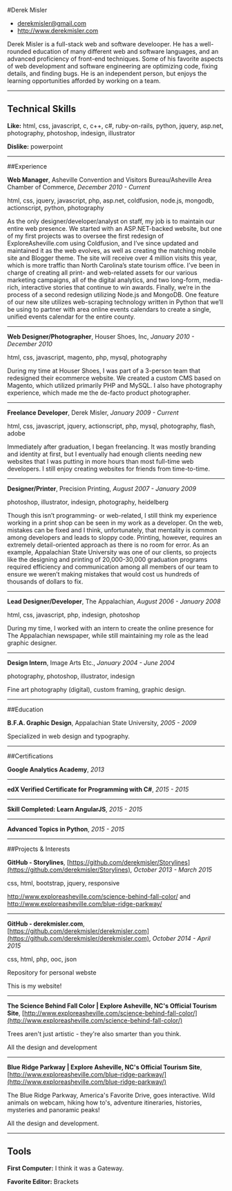 #Derek Misler
- derekmisler@gmail.com
- http://www.derekmisler.com


Derek Misler is a full-stack web and software develooper. He has a well-rounded education of many different web and software languages, and an advanced proficiency of front-end techniques. Some of his favorite aspects of web development and software engineering are optimizing code, fixing details, and finding bugs. He is an independent person, but enjoys the learning opportunities afforded by working on a team.

---
## Technical Skills
**Like:** html, css, javascript, c, c++, c#, ruby-on-rails, python, jquery, asp.net, photography, photoshop, indesign, illustrator

**Dislike:** powerpoint

---
##Experience

**Web Manager**, Asheville Convention and Visitors Bureau/Asheville Area Chamber of Commerce, *December 2010 - Current*

html, css, jquery, javascript, php, asp.net, coldfusion, node.js, mongodb, actionscript, python, photography

As the only designer/developer/analyst on staff, my job is to maintain our entire web presence. We started with an ASP.NET-backed website, but one of my first projects was to oversee the first redesign of ExploreAsheville.com using Coldfusion, and I’ve since updated and maintained it as the web evolves, as well as creating the matching mobile site and Blogger theme. The site will receive over 4 million visits this year, which is more traffic than North Carolina’s state tourism office. I’ve been in charge of creating all print- and web-related assets for our various marketing campaigns, all of the digital analytics, and two long-form, media-rich, interactive stories that continue to win awards. Finally, we’re in the process of a second redesign utilizing Node.js and MongoDB. One feature of our new site utilizes web-scraping technology written in Python that we’ll be using to partner with area online events calendars to create a single, unified events calendar for the entire county.

---

**Web Designer/Photographer**, Houser Shoes, Inc, *January 2010 - December 2010*

html, css, javascript, magento, php, mysql, photography

During my time at Houser Shoes, I was part of a 3-person team that redesigned their ecommerce website. We created a custom CMS based on Magento, which utilized primarily PHP and MySQL. I also have photography experience, which made me the de-facto product photographer.

---

**Freelance Developer**, Derek Misler, *January 2009 - Current*

html, css, javascript, jquery, actionscript, php, mysql, photography, flash, adobe

Immediately after graduation, I began freelancing. It was mostly branding and identity at first, but I eventually had enough clients needing new websites that I was putting in more hours than most full-time web developers. I still enjoy creating websites for friends from time-to-time.

---

**Designer/Printer**, Precision Printing, *August 2007 - January 2009*

photoshop, illustrator, indesign, photography, heidelberg

Though this isn’t programming- or web-related, I still think my experience working in a print shop can be seen in my work as a developer. On the web, mistakes can be fixed and I think, unfortunately, that mentality is common among developers and leads to sloppy code. Printing, however, requires an extremely detail-oriented approach as there is no room for error. As an example, Appalachian State University was one of our clients, so projects like the designing and printing of 20,000-30,000 graduation programs required efficiency and communication among all members of our team to ensure we weren’t making mistakes that would cost us hundreds of thousands of dollars to fix.

---

**Lead Designer/Developer**, The Appalachian, *August 2006 - January 2008*

html, css, javascript, php, indesign, photoshop

During my time, I worked with an intern to create the online presence for The Appalachian newspaper, while still maintaining my role as the lead graphic designer.

---

**Design Intern**, Image Arts Etc., *January 2004 - June 2004*

photography, photoshop, illustrator, indesign

Fine art photography (digital), custom framing, graphic design.

---

##Education

**B.F.A. Graphic Design**, Appalachian State University, *2005 - 2009*


Specialized in web design and typography.

---

##Certifications

**Google Analytics Academy**, *2013*




---

**edX Verified Certificate for Programming with C#**, *2015 - 2015*




---

**Skill Completed: Learn AngularJS**, *2015 - 2015*




---

**Advanced Topics in Python**, *2015 - 2015*




---

##Projects &amp; Interests

**GitHub - Storylines**, [https://github.com/derekmisler/Storylines](https://github.com/derekmisler/Storylines), *October 2013 - March 2015*

css, html, bootstrap, jquery, responsive

http://www.exploreasheville.com/science-behind-fall-color/ and
http://www.exploreasheville.com/blue-ridge-parkway/
  


---

**GitHub - derekmisler.com**, [https://github.com/derekmisler/derekmisler.com](https://github.com/derekmisler/derekmisler.com), *October 2014 - April 2015*

css, html, php, ooc, json

Repository for personal webste
  
This is my website!

---

**The Science Behind Fall Color | Explore Asheville, NC's Official Tourism Site**, [http://www.exploreasheville.com/science-behind-fall-color/](http://www.exploreasheville.com/science-behind-fall-color/)


Trees aren&#39;t just artistic - they&#39;re also smarter than you think.
  
All the design and development

---

**Blue Ridge Parkway | Explore Asheville, NC's Official Tourism Site**, [http://www.exploreasheville.com/blue-ridge-parkway/](http://www.exploreasheville.com/blue-ridge-parkway/)


The Blue Ridge Parkway, America&#39;s Favorite Drive, goes interactive. Wild animals on webcam, hiking how to&#39;s, adventure itineraries, histories, mysteries and panoramic peaks!
  
All the design and development.

---



## Tools
**First Computer:** I think it was a Gateway.

**Favorite Editor:** Brackets

